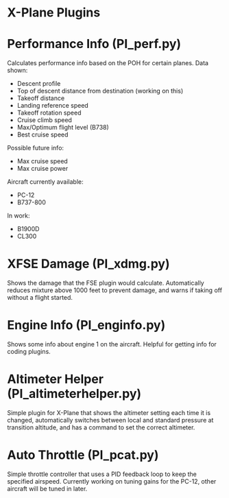 X-Plane Plugins
======

Performance Info (PI_perf.py)
======
Calculates performance info based on the POH for certain planes. Data shown:

<ul><li>Descent profile</li>
<li>Top of descent distance from destination (working on this)</li>
<li>Takeoff distance</li>
<li>Landing reference speed</li>
<li>Takeoff rotation speed</li>
<li>Cruise climb speed</li>
<li>Max/Optimum flight level (B738)</li>
<li>Best cruise speed</li></ul>

Possible future info:

<ul><li>Max cruise speed</li>
<li>Max cruise power</li></ul>

Aircraft currently available:

<ul><li>PC-12</li>
<li>B737-800</li></ul>

In work:

<ul><li>B1900D</li>
<li>CL300</li></ul>

XFSE Damage (PI_xdmg.py)
======
Shows the damage that the FSE plugin would calculate. Automatically reduces mixture above 1000 feet to prevent damage, and warns if taking off without a flight started.

Engine Info (PI_enginfo.py)
======
Shows some info about engine 1 on the aircraft. Helpful for getting info for coding plugins.

Altimeter Helper (PI_altimeterhelper.py)
======
Simple plugin for X-Plane that shows the altimeter setting each time it is changed, automatically switches between local and standard pressure at transition altitude, and has a command to set the correct altimeter.

Auto Throttle (PI_pcat.py)
======
Simple throttle controller that uses a PID feedback loop to keep the specified airspeed. Currently working on tuning gains for the PC-12, other aircraft will be tuned in later.
